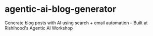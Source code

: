 # agentic-ai-blog-generator
Generate blog posts with AI using search + email automation – Built at Rishihood's Agentic AI Workshop

